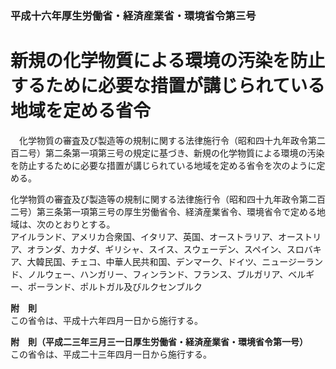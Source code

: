 ### 平成十六年厚生労働省・経済産業省・環境省令第三号  
# 新規の化学物質による環境の汚染を防止するために必要な措置が講じられている地域を定める省令  
　化学物質の審査及び製造等の規制に関する法律施行令（昭和四十九年政令第二百二号）第二条第一項第三号の規定に基づき、新規の化学物質による環境の汚染を防止するために必要な措置が講じられている地域を定める省令を次のように定める。  
  
化学物質の審査及び製造等の規制に関する法律施行令（昭和四十九年政令第二百二号）第三条第一項第三号の厚生労働省令、経済産業省令、環境省令で定める地域は、次のとおりとする。  
アイルランド、アメリカ合衆国、イタリア、英国、オーストラリア、オーストリア、オランダ、カナダ、ギリシャ、スイス、スウェーデン、スペイン、スロバキア、大韓民国、チェコ、中華人民共和国、デンマーク、ドイツ、ニュージーランド、ノルウェー、ハンガリー、フィンランド、フランス、ブルガリア、ベルギー、ポーランド、ポルトガル及びルクセンブルク  
  
**附　則**  
この省令は、平成十六年四月一日から施行する。  
  
**附　則（平成二三年三月三一日厚生労働省・経済産業省・環境省令第一号）**  
この省令は、平成二十三年四月一日から施行する。  
  
